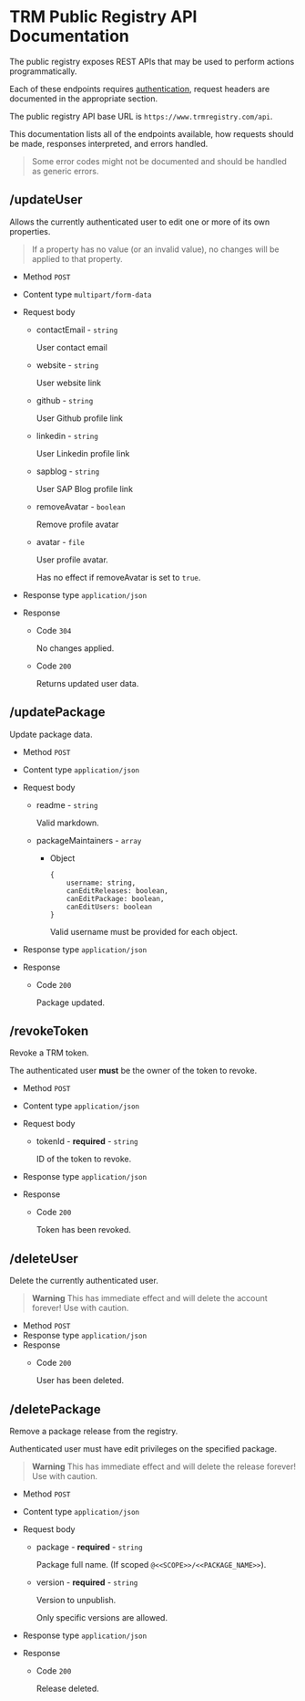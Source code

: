 # TRM Public Registry API Documentation

The public registry exposes REST APIs that may be used to perform actions programmatically.

Each of these endpoints requires [authentication](registry/public/authentication.md), request headers are documented in the appropriate section.

The public registry API base URL is `https://www.trmregistry.com/api`.

This documentation lists all of the endpoints available, how requests should be made, responses interpreted, and errors handled.

> Some error codes might not be documented and should be handled as generic errors.

## /updateUser

Allows the currently authenticated user to edit one or more of its own properties.

> If a property has no value (or an invalid value), no changes will be applied to that property.

- Method `POST`
- Content type `multipart/form-data`
- Request body
    - contactEmail - `string`
    
        User contact email

    - website - `string`
    
        User website link
    
    - github - `string`
    
        User Github profile link
    
    - linkedin - `string`
    
        User Linkedin profile link
    
    - sapblog - `string`
    
        User SAP Blog profile link
    
    - removeAvatar - `boolean`
    
        Remove profile avatar
    
    - avatar - `file`
        
        User profile avatar.
        
        Has no effect if removeAvatar is set to `true`.

- Response type `application/json`
- Response
    - Code `304`
        
        No changes applied.
    
    - Code `200`
    
        Returns updated user data.

## /updatePackage

Update package data.

- Method `POST`
- Content type `application/json`
- Request body
    - readme - `string`

        Valid markdown.

    - packageMaintainers - `array`
        
        - Object

            ```
            {
                username: string,
                canEditReleases: boolean,
                canEditPackage: boolean,
                canEditUsers: boolean
            }
            ```

            Valid username must be provided for each object.

- Response type `application/json`
- Response
    - Code `200`

        Package updated.

## /revokeToken

Revoke a TRM token.

The authenticated user **must** be the owner of the token to revoke.

- Method `POST`
- Content type `application/json`
- Request body
    - tokenId - **required** - `string`

        ID of the token to revoke.

- Response type `application/json`
- Response
    - Code `200`

        Token has been revoked.

## /deleteUser

Delete the currently authenticated user.

> **Warning**
This has immediate effect and will delete the account forever!
Use with caution.

- Method `POST`
- Response type `application/json`
- Response
    - Code `200`

        User has been deleted.

## /deletePackage

Remove a package release from the registry.

Authenticated user must have edit privileges on the specified package.

> **Warning**
This has immediate effect and will delete the release forever!
Use with caution.

- Method `POST`
- Content type `application/json`
- Request body
    - package - **required** - `string`

        Package full name. (If scoped `@<<SCOPE>>/<<PACKAGE_NAME>>`).

    - version - **required** - `string`
    
        Version to unpublish.

        Only specific versions are allowed.

- Response type `application/json`
- Response
    - Code `200`

        Release deleted.